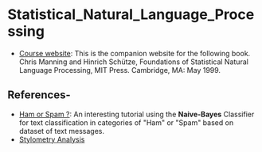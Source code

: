 # Statistical_Natural_Language_Processing

* [Course website](https://nlp.stanford.edu/fsnlp/): This is the companion website for the following book. Chris Manning and Hinrich Schütze, Foundations of Statistical Natural Language Processing, MIT Press. Cambridge, MA: May 1999.

## References-
* [Ham or Spam ?](https://www.kaggle.com/jeandsantos/ham-or-spam-sms-text-classification-walkthrough): An interesting tutorial using the **Naive-Bayes** Classifier for text classification in categories of "Ham" or "Spam" based on dataset of text messages.
* [Stylometry Analysis](http://programminghistorian.github.io/ph-submissions/lessons/published/basic-text-processing-in-r)
